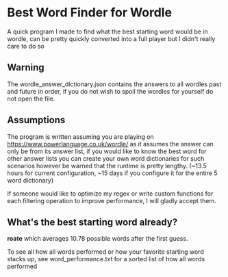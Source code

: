 

# Best Word Finder for Wordle
A quick program I made to find what the best starting word would be in wordle, can be pretty quickly converted into a full player but I didn't really care to do so
## Warning
The wordle_answer_dictionary.json contains the answers to all wordles past and future in order, if you do not wish to spoil the wordles for yourself do not open the file.

## Assumptions
The program is written assuming you are playing on https://www.powerlanguage.co.uk/wordle/ as it assumes the answer can only be from its answer list, if you would like to know the best word for other answer lists you can create your own word dictionaries for such scenarios however be warned that the runtime is pretty lengthy. (~13.5 hours for current configuration, ~15 days if you configure it for the entire 5 word dictionary)

If someone would like to optimize my regex or write custom functions for each filtering operation to improve performance, I will gladly accept them.


## What's the best starting word already?
**roate** which averages 10.78 possible words after the first guess.

To see all how all words performed or how your favorite starting word stacks up, see word_performance.txt for a sorted list of how all words performed
